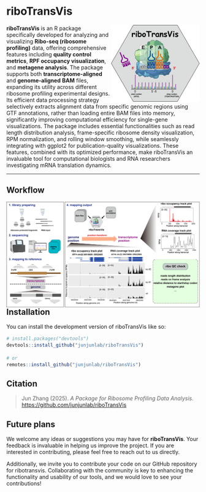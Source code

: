 
# riboTransVis

<img src="vignettes/ribotransvis.png" align="right" height="200" />

<!-- badges: start -->

**riboTransVis** is an R package specifically developed for analyzing and visualizing **Ribo-seq (ribosome profiling)** data, offering comprehensive features including **quality control metrics**, **RPF occupancy visualization**, and **metagene analysis**. The package supports both **transcriptome-aligned** and **genome-aligned** **BAM** files, expanding its utility across different ribosome profiling experimental designs. Its efficient data processing strategy selectively extracts alignment data from specific genomic regions using GTF annotations, rather than loading entire BAM files into memory, significantly improving computational efficiency for single-gene visualizations. The package includes essential functionalities such as read length distribution analysis, frame-specific ribosome density visualization, RPM normalization, and rolling window smoothing, while seamlessly integrating with ggplot2 for publication-quality visualizations. These features, combined with its optimized performance, make riboTransVis an invaluable tool for computational biologists and RNA researchers investigating mRNA translation dynamics.

<!-- badges: end -->

---

## Workflow

<img src="vignettes/ribotrans-workflow.png" align="right" height="auto" />

## Installation

You can install the development version of riboTransVis like so:

``` r
# install.packages("devtools")
devtools::install_github("junjunlab/riboTransVis")

# or
remotes::install_github("junjunlab/riboTransVis")
```

## Citation

> Jun Zhang (2025). *A Package for Ribosome Profiling Data Analysis.*  https://github.com/junjunlab/riboTransVis

## Future plans

We welcome any ideas or suggestions you may have for **riboTransVis**. Your feedback is invaluable in helping us improve the project. If you are interested in contributing, please feel free to reach out to us directly.

Additionally, we invite you to contribute your code on our GitHub repository for ribotransvis. Collaborating with the community is key to enhancing the functionality and usability of our tools, and we would love to see your contributions!


